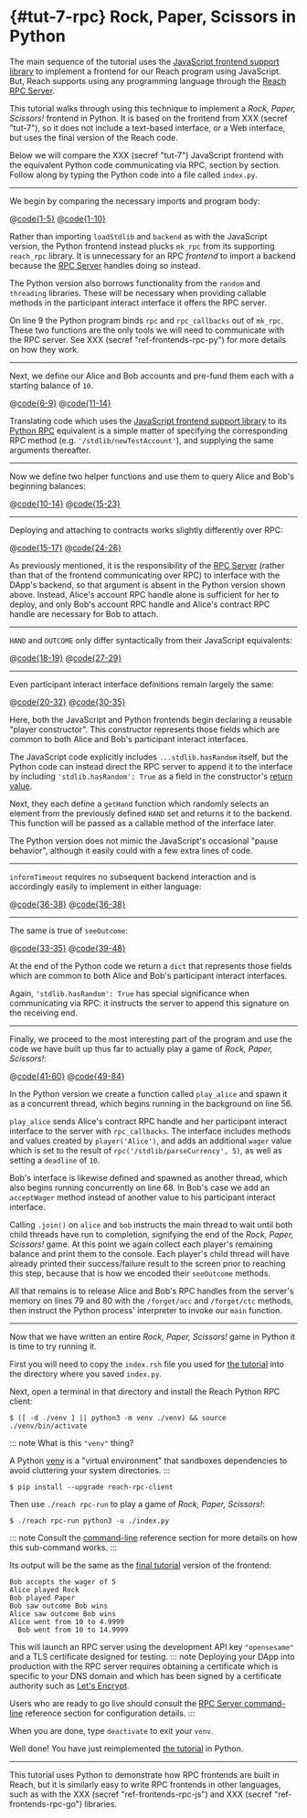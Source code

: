 


# {#tut-7-rpc} Rock, Paper, Scissors in Python





The main sequence of the tutorial uses the
[JavaScript frontend support library](##ref-frontends-js) to implement
a frontend for our Reach program using JavaScript.
But, Reach supports using any programming language through the
[Reach RPC Server](##ref-backends-rpc).

This tutorial walks through using this technique to implement a _Rock, Paper, Scissors!_ frontend
in Python.
It is based on the frontend from XXX (secref "tut-7"), so it does not include a
text-based interface, or a Web interface, but uses the final version of the
Reach code.

Below we will compare the XXX (secref "tut-7") JavaScript frontend with the
equivalent Python code communicating via RPC, section by section.
Follow along by typing the Python code into a file called `index.py`.

---

We begin by comparing the necessary imports and program body:

@[code{1-5}](@reach-lang/examples/js-impl)
@[code{1-10}](@reach-lang/examples/py-impl)

Rather than importing `loadStdlib` and `backend` as with the
JavaScript version, the Python frontend instead plucks `mk_rpc` from its
supporting `reach_rpc` library.
It is unnecessary for an RPC _frontend_ to import a backend
because the [RPC Server](##ref-backends-rpc) handles doing so instead.

The Python version also borrows functionality from the `random` and
`threading` libraries.
These will be necessary when providing callable methods in the
participant interact interface it offers the RPC server.

On line 9 the Python program binds `rpc` and `rpc_callbacks` out of
`mk_rpc`.
These two functions are the only tools we will need to communicate with the
RPC server.
See XXX (secref "ref-frontends-rpc-py") for more details on how they work.


---

Next, we define our Alice and Bob accounts and pre-fund them each with a
starting balance of `10`.

@[code{6-9}](@reach-lang/examples/js-impl)
@[code{11-14}](@reach-lang/examples/py-impl)

Translating code which uses the
[JavaScript frontend support library](##ref-frontends-js) to its
[Python RPC](##ref-frontends-rpc-py) equivalent is a simple matter of
specifying the corresponding RPC method (e.g.
`'/stdlib/newTestAccount'`), and supplying the same arguments thereafter.

---
Now we define two helper functions and use them to query Alice and Bob's
beginning balances:

@[code{10-14}](@reach-lang/examples/js-impl)
@[code{15-23}](@reach-lang/examples/py-impl)

---

Deploying and attaching to contracts works slightly differently over RPC:

@[code{15-17}](@reach-lang/examples/js-impl)
@[code{24-26}](@reach-lang/examples/py-impl)

As previously mentioned, it is the responsibility of the
[RPC Server](##ref-backends-rpc) (rather than that of the frontend
communicating over RPC) to interface with the DApp's backend, so that
argument is absent in the Python version shown above.
Instead, Alice's account RPC handle alone is sufficient for her to
deploy, and only Bob's account RPC handle and Alice's
contract RPC handle are necessary for Bob to attach.

---

`HAND` and `OUTCOME` only differ syntactically from their JavaScript
equivalents:

@[code{18-19}](@reach-lang/examples/js-impl)
@[code{27-29}](@reach-lang/examples/py-impl)

---

Even participant interact interface definitions remain largely the same:

@[code{20-32}](@reach-lang/examples/js-impl)
@[code{30-35}](@reach-lang/examples/py-impl)

Here, both the JavaScript and Python frontends begin declaring a
reusable "player constructor".
This constructor represents those fields which are common to both Alice and
Bob's participant interact interfaces.

The JavaScript code explicitly includes `...stdlib.hasRandom` itself, but
the Python code can instead direct the RPC server to append it to the interface
by including `'stdlib.hasRandom': True` as a field in the constructor's
[return value](#py-return).

Next, they each define a `getHand` function which randomly selects an
element from the previously defined `HAND` set and returns it to the
backend.
This function will be passed as a callable method of the interface later.

The Python version does not mimic the JavaScript's occasional "pause behavior",
although it easily could with a few extra lines of code.

---

`informTimeout` requires no subsequent backend interaction and is
accordingly easily to implement in either language:

@[code{36-38}](@reach-lang/examples/js-impl)
@[code{36-38}](@reach-lang/examples/py-impl)

---

<a name="py-return"></a>
The same is true of `seeOutcome`:

@[code{33-35}](@reach-lang/examples/js-impl)
@[code{39-48}](@reach-lang/examples/py-impl)

At the end of the Python code we return a `dict` that represents those
fields which are common to both Alice and Bob's
participant interact interfaces.

Again, `'stdlib.hasRandom': True` has special significance when
communicating via RPC: it instructs the server to append this signature on the
receiving end.

---

Finally, we proceed to the most interesting part of the program and use the
code we have built up thus far to actually play a game of _Rock, Paper, Scissors!_:

@[code{41-60}](@reach-lang/examples/js-impl)
@[code{49-84}](@reach-lang/examples/py-impl)

In the Python version we create a function called `play_alice` and spawn
it as a concurrent thread, which begins running in the background on line 56.

`play_alice` sends Alice's contract RPC handle and her
participant interact interface to the server with `rpc_callbacks`.
The interface includes methods and values created by `player('Alice')`,
and adds an additional `wager` value which is set to the result of
`rpc('/stdlib/parseCurrency', 5)`,
as well as setting a `deadline` of `10`.

Bob's interface is likewise defined and spawned as another thread, which also
begins running concurrently on line 68.
In Bob's case we add an `acceptWager` method instead of another value to
his participant interact interface.

Calling `.join()` on `alice` and `bob` instructs the main thread
to wait until both child threads have run to completion, signifying the end of
the _Rock, Paper, Scissors!_ game.
At this point we again collect each player's remaining balance and print them
to the console.
Each player's child thread will have already printed their success/failure
result to the screen prior to reaching this step, because that is how we encoded
their `seeOutcome` methods.

All that remains is to release Alice and Bob's RPC handles from the
server's memory on lines 79 and 80 with the `/forget/acc` and
`/forget/ctc` methods, then instruct the Python process' interpreter to
invoke our `main` function.

---

Now that we have written an entire _Rock, Paper, Scissors!_ game in Python it is time to try
running it.

First you will need to copy the `index.rsh` file you used for [the tutorial](##tut-7)
into the directory where you saved `index.py`.

Next, open a terminal in that directory and install the Reach Python RPC
client:
```
$ ([ -d ./venv ] || python3 -m venv ./venv) && source ./venv/bin/activate
```

::: note
What is this `"venv"` thing?

A Python
[venv](https://packaging.python.org/guides/installing-using-pip-and-virtual-environments/#creating-a-virtual-environment)
is a "virtual environment" that sandboxes dependencies to avoid cluttering your
system directories.
:::
```
$ pip install --upgrade reach-rpc-client
```


Then use `./reach rpc-run` to play a game of _Rock, Paper, Scissors!_:
```
$ ./reach rpc-run python3 -u ./index.py
```


::: note
Consult the [command-line](##ref-usage-rpc-run) reference section for more details on
how this sub-command works.
:::

Its output will be the same as the [final tutorial](##tut-7) version of the frontend:

```
Bob accepts the wager of 5
Alice played Rock
Bob played Paper
Bob saw outcome Bob wins
Alice saw outcome Bob wins
Alice went from 10 to 4.9999
  Bob went from 10 to 14.9999
```


This will launch an RPC server using the development API key
`"opensesame"` and a TLS certificate designed for testing.
::: note
Deploying your DApp into production with the RPC server requires obtaining a
certificate which is specific to your DNS domain and which has been signed by a
certificate authority such as
[Let's Encrypt](https://letsencrypt.org/getting-started/).

Users who are ready to go live should consult the [RPC Server command-line](##ref-usage-rpc-server)
reference section for configuration details.
:::

When you are done, type `deactivate` to exit your `venv`.

Well done! You have just reimplemented [the tutorial](##tut-7) in Python.

---

This tutorial uses Python to demonstrate how RPC frontends are
built in Reach, but it is similarly easy to write RPC frontends in other
languages, such as with the XXX (secref "ref-frontends-rpc-js") and
XXX (secref "ref-frontends-rpc-go") libraries.
